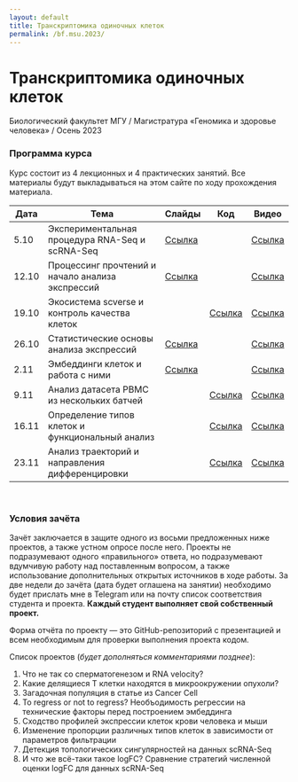 ```yaml
---
layout: default
title: Транскриптомика одиночных клеток
permalink: /bf.msu.2023/
---
```

# **Транскриптомика одиночных клеток**
Биологический факультет МГУ / Магистратура «Геномика и здоровье человека» / Осень 2023

### Программа курса
Курс состоит из 4 лекционных и 4 практических занятий. Все материалы будут выкладываться на этом сайте по ходу прохождения материала.

|Дата|Тема|Слайды|Код|Видео|
|-|-|-|-|-|
|5.10|Экспериментальная процедура RNA-Seq и scRNA-Seq|[Ссылка](https://docs.google.com/presentation/d/1gXAItcBGgWhxjPZfgi9FJr9ecwNoqOyfHMisREERmYs/edit?usp=sharing)||[Ссылка](https://www.youtube.com/watch?v=th8UPGL6g1M)|
|12.10|Процессинг прочтений и начало анализа экспрессий|[Ссылка]()||[Ссылка]()|
|19.10|Экосистема scverse и контроль качества клеток||[Ссылка]()|[Ссылка]()|
|26.10|Статистические основы анализа экспрессий|[Ссылка]()||[Ссылка]()|
|2.11|Эмбеддинги клеток и работа с ними|[Ссылка]()||[Ссылка]()|
|9.11|Анализ датасета PBMC из нескольких батчей||[Ссылка]()|[Ссылка]()|
|16.11|Определение типов клеток и функциональный анализ||[Ссылка]()|[Ссылка]()|
|23.11|Анализ траекторий и направления дифференцировки||[Ссылка]()|[Ссылка]()|

<br>

### Условия зачёта
Зачёт заключается в защите одного из восьми предложенных ниже проектов, а также устном опросе после него. Проекты не подразумевают одного «правильного» ответа, но подразумевают вдумчивую работу над поставленным вопросом, а также использование дополнительных открытых источников в ходе работы. За две недели до зачёта (дата будет оглашена на занятии) необходимо будет прислать мне в Telegram или на почту список соответствия студента и проекта. **Каждый студент выполняет свой собственный проект.**

Форма отчёта по проекту — это GitHub-репозиторий с презентацией и всем необходимым для проверки выполнения проекта кодом.

Список проектов (*будет дополняться комментариями позднее*):
1. Что не так со сперматогенезом и RNA velocity?
2. Какие делящиеся Т клетки находятся в микроокружении опухоли?
3. Загадочная популяция в статье из Cancer Cell
4. To regress or not to regress? Необъодимость регрессии на технические факторы перед построением эмбеддинга
5. Сходство профилей экспрессии клеток крови человека и мыши
6. Изменение пропорции различных типов клеток в зависимости от параметров фильтрации
7. Детекция топологических сингулярностей на данных scRNA-Seq
8. И что же всё-таки такое logFC? Сравнение стратегий численной оценки logFC для данных scRNA-Seq
